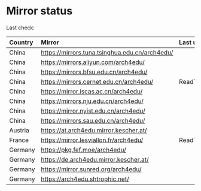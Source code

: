 <script src="./time.js"></script>
# Mirror status
Last check: <script type="text/javascript">localize(1750512685.9306705);</script>

|Country|Mirror|Last update|
|:------|:-----|:----------|
|China|https://mirrors.tuna.tsinghua.edu.cn/arch4edu/|<script type="text/javascript">localize(1750488260);</script>|
|China|https://mirrors.aliyun.com/arch4edu/|<script type="text/javascript">localize(1750488260);</script>|
|China|https://mirrors.bfsu.edu.cn/arch4edu/|<script type="text/javascript">localize(1750445222);</script>|
|China|https://mirrors.cernet.edu.cn/arch4edu/|ReadTimeout|
|China|https://mirror.iscas.ac.cn/arch4edu/|<script type="text/javascript">localize(1750488260);</script>|
|China|https://mirrors.nju.edu.cn/arch4edu/|<script type="text/javascript">localize(1750402166);</script>|
|China|https://mirror.nyist.edu.cn/arch4edu/|<script type="text/javascript">localize(1750488260);</script>|
|China|https://mirrors.sau.edu.cn/arch4edu/|<script type="text/javascript">localize(1731653531);</script>|
|Austria|https://at.arch4edu.mirror.kescher.at/|<script type="text/javascript">localize(1750488260);</script>|
|France|https://mirror.lesviallon.fr/arch4edu/|ReadTimeout|
|Germany|https://pkg.fef.moe/arch4edu/|<script type="text/javascript">localize(1750488260);</script>|
|Germany|https://de.arch4edu.mirror.kescher.at/|<script type="text/javascript">localize(1750488260);</script>|
|Germany|https://mirror.sunred.org/arch4edu/|<script type="text/javascript">localize(1750488260);</script>|
|Germany|https://arch4edu.shtrophic.net/|<script type="text/javascript">localize(1750445222);</script>|

<script src="./tablefilter/tablefilter.js"></script>
<script src="./table.js"></script>
